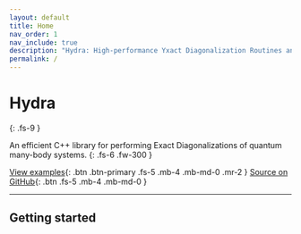```yaml
---
layout: default
title: Home
nav_order: 1
nav_include: true
description: "Hydra: High-performance Yxact Diagonalization Routines and Algorithms"
permalink: /
---
```


# Hydra
{: .fs-9 }

An efficient C++ library for performing Exact Diagonalizations of quantum many-body systems.
{: .fs-6 .fw-300 }

[View examples](pages/examples){: .btn .btn-primary .fs-5 .mb-4 .mb-md-0 .mr-2 } [Source on GitHub](https://github.com/awietek/hydra){: .btn .fs-5 .mb-4 .mb-md-0 }

---

## Getting started
